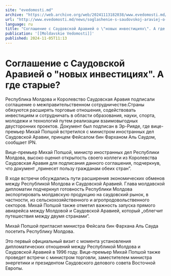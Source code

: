 ```yaml
---
site: "evedomosti.md"
archive: "https://web.archive.org/web/20241113182038/www.evedomosti.md/news/soglashenie-s-saudovskoj-araviej-o-novyh-investiciyah-gde-st"
url: "http://www.evedomosti.md/news/soglashenie-s-saudovskoj-araviej-o-novyh-investiciyah-gde-st"
language: ru
title: "Соглашение с Саудовской Аравией о \"новых инвестициях\". А где старые?"
publication: '[[Moldavskie Vedomosti]]'
published: 2024-11-05T11:13
---
```


# Соглашение с Саудовской Аравией о "новых инвестициях". А где старые?

Республика Молдова и Королевство Саудовская Аравия подписали соглашение о межправительственном сотрудничестве.Страны обязуются расширять торговые отношения, содействовать инвестициям и сотрудничать в области образования, науки, спорта, молодежи и технологий путем реализации взаимовыгодных двусторонних проектов. Документ был подписан в Эр-Рияде, где вице-премьер Михай Попшой встретился с министром иностранных дел Саудовской Аравии, принцем Фейсалом бин Фарханом Аль Саудом, сообщает IPN.

Вице-премьер Михай Попшой, министр иностранных дел Республики Молдова, высоко оценил открытость своего коллеги из Королевства Саудовская Аравия для подписания данного соглашения, подчеркнув, что документ „принесет пользу гражданам обеих стран”.

В ходе встречи обсуждались пути расширения экономических обменов между Республикой Молдова и Саудовской Аравией. Глава молдавской дипломатии подчеркнул готовность Республики Молдова экспортировать молдавскую продукцию на саудовский рынок, в частности, из сельскохозяйственного и агропродовольственного секторов. Михай Попшой также отметил важность запуска прямого авиарейса между Молдовой и Саудовской Аравией, который „облегчит путешествия между двумя странами”.

Михай Попшой пригласил министра Фейсала бин Фархана Аль Сауда посетить Республику Молдова.

Это первый официальный визит с момента установления дипломатических отношений между Республикой Молдова и Саудовской Аравией в 1996 году. Вице-премьер Михай Попшой также проведет встречи с министром торговли, заместителем министра энергетики и президентом Саудовского делового совета Восточной Европы.